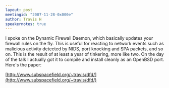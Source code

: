 ```yaml
---
layout: post
meetingid: "2007-11-28-0x000e"
author: Travis H
speakernotes: true
---
```


I spoke on the Dynamic Firewall Daemon, which basically updates your
firewall rules on the fly. This is useful for reacting to network events
such as malicious activity detected by NIDS, port knocking and SPA
packets, and so on. This is the result of at least a year of tinkering,
more like two. On the day of the talk I actually got it to compile and
install cleanly as an OpenBSD port. Here's the paper:

[http://www.subspacefield.org/~travis/dfd/](http://www.subspacefield.org/~travis/dfd/)

